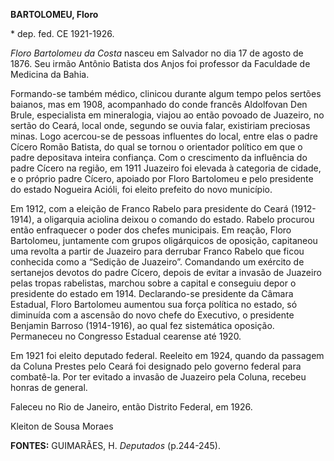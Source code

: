 **BARTOLOMEU, Floro**

\* dep. fed. CE 1921-1926.

*Floro Bartolomeu da Costa* nasceu em Salvador no dia 17 de agosto de
1876. Seu irmão Antônio Batista dos Anjos foi professor da Faculdade de
Medicina da Bahia.

Formando-se também médico, clinicou durante algum tempo pelos sertões
baianos, mas em 1908, acompanhado do conde francês Aldolfovan Den Brule,
especialista em mineralogia, viajou ao então povoado de Juazeiro, no
sertão do Ceará, local onde, segundo se ouvia falar, existiriam
preciosas minas. Logo acercou-se de pessoas influentes do local, entre
elas o padre Cícero Romão Batista, do qual se tornou o orientador
político em que o padre depositava inteira confiança. Com o crescimento
da influência do padre Cícero na região, em 1911 Juazeiro foi elevada à
categoria de cidade, e o próprio padre Cícero, apoiado por Floro
Bartolomeu e pelo presidente do estado Nogueira Acióli, foi eleito
prefeito do novo município.

Em 1912, com a eleição de Franco Rabelo para presidente do Ceará
(1912-1914), a oligarquia aciolina deixou o comando do estado. Rabelo
procurou então enfraquecer o poder dos chefes municipais. Em reação,
Floro Bartolomeu, juntamente com grupos oligárquicos de oposição,
capitaneou uma revolta a partir de Juazeiro para derrubar Franco Rabelo
que ficou conhecida como a “Sedição de Juazeiro”. Comandando um exército
de sertanejos devotos do padre Cícero, depois de evitar a invasão de
Juazeiro pelas tropas rabelistas, marchou sobre a capital e conseguiu
depor o presidente do estado em 1914. Declarando-se presidente da Câmara
Estadual, Floro Bartolomeu aumentou sua força política no estado, só
diminuída com a ascensão do novo chefe do Executivo, o presidente
Benjamin Barroso (1914-1916), ao qual fez sistemática oposição.
Permaneceu no Congresso Estadual cearense até 1920.

Em 1921 foi eleito deputado federal. Reeleito em 1924, quando da
passagem da Coluna Prestes pelo Ceará foi designado pelo governo federal
para combatê-la. Por ter evitado a invasão de Juazeiro pela Coluna,
recebeu honras de general.

Faleceu no Rio de Janeiro, então Distrito Federal, em 1926.

Kleiton de Sousa Moraes

**FONTES:** GUIMARÃES, H. *Deputados* (p.244-245).
